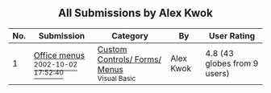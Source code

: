 ﻿<div align="center">

## All Submissions by Alex Kwok

</div>

No.  | Submission | Category | By   | User Rating
---- | ---------- | -------- | ---- | -----------
1 | [Office menus<br /><sup>2002-10-02 17:52:40</sup>](https://github.com/Planet-Source-Code/alex-kwok-office-menus__1-39436) | [Custom Controls/ Forms/  Menus<br /><sup>Visual Basic</sup>](../ByCategory/custom-controls-forms-menus__1-4.md) | Alex Kwok | 4.8 (43 globes from 9 users)
